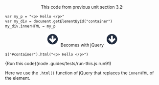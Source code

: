 <p style="text-align:center;">This code from previous unit section 3.2: </p>

```
var my_p = "<p> Hello </p>"
var my_div = document.getElementById("container")
my_div.innerHTML = my_p
```

<p style="text-align:center;"> <img src=".guides/img/arrow_down.png" class="arrow_down" /> Becomes with jQuery <img src=".guides/img/arrow_down.png" class="arrow_down" /> </p>

```
$("#container").html("<p> Hello </p>")
```
{Run this code}(node .guides/tests/run-this.js run91)

Here we use the `.html()` function of jQuery that replaces the `innerHTML` of the element.

